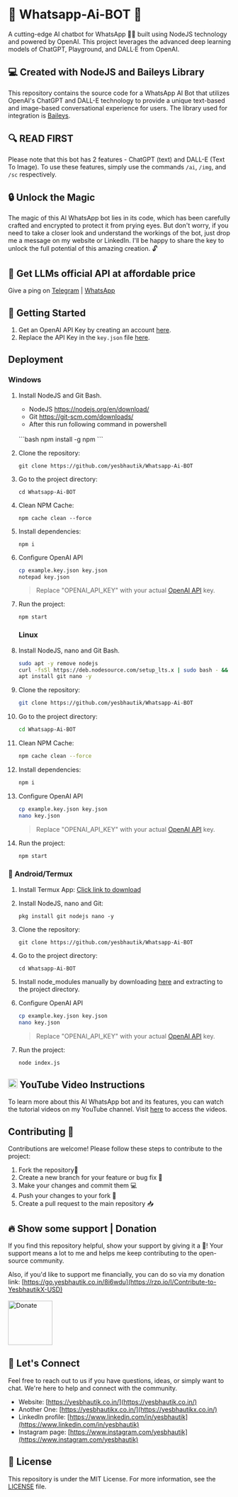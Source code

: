 # 💬 Whatsapp-Ai-BOT 🤖


A cutting-edge AI chatbot for WhatsApp 🤖💬 built using NodeJS technology and powered by OpenAI. This project leverages the advanced deep learning models of ChatGPT, Playground, and DALL·E from OpenAI.

## 💻 Created with NodeJS and Baileys Library
This repository contains the source code for a WhatsApp AI Bot that utilizes OpenAI's ChatGPT and DALL-E technology to provide a unique text-based and image-based conversational experience for users. The library used for integration is [Baileys](https://github.com/WhiskeySockets/Baileys). 

## 🔍 READ FIRST
Please note that this bot has 2 features - ChatGPT (text) and DALL-E (Text To Image). To use these features, simply use the commands `/ai`, `/img`, and `/sc` respectively.

## 🔒 Unlock the Magic

The magic of this AI WhatsApp bot lies in its code, which has been carefully crafted and encrypted to protect it from prying eyes. But don't worry, if you need to take a closer look and understand the workings of the bot, just drop me a message on my website or LinkedIn. I'll be happy to share the key to unlock the full potential of this amazing creation. 🔓

## 🔴 Get LLMs official API at affordable price

Give a ping on [Telegram](https://t.me/yesbhautik) | [WhatsApp](https://wa.me/+916353586391)

## 🚀 Getting Started

1. Get an OpenAI API Key by creating an account [here](https://go.yesbhautik.co.in/l76e5p).
2. Replace the API Key in the `key.json` file [here](https://go.yesbhautik.co.in/8b2ayw).

## Deployment

   ### Windows</br>

1. Install NodeJS and Git Bash.
      - NodeJS https://nodejs.org/en/download/ <br>
      - Git https://git-scm.com/downloads/
      - After this run following command in powershell
      <br>
      ```bash
      npm install -g npm
      ```

2. Clone the repository:

   ```
   git clone https://github.com/yesbhautik/Whatsapp-Ai-BOT
   ```

3. Go to the project directory:

   ```
   cd Whatsapp-Ai-BOT
   ```

4. Clean NPM Cache:

   ```
   npm cache clean --force
   ```

5. Install dependencies:

   ```
   npm i
   ```

6. Configure OpenAI API

   ```bash
   cp example.key.json key.json
   notepad key.json
   ```

   > Replace "OPENAI_API_KEY" with your actual [OpenAI API](https://go.yesbhautik.co.in/8b2ayw) key.
7. Run the project:

   ```
   npm start
      ```
   ### Linux</br>
1. Install NodeJS, nano and Git Bash.
      ```bash
      sudo apt -y remove nodejs
      curl -fsSl https://deb.nodesource.com/setup_lts.x | sudo bash - && sudo apt -y install nodejs
      apt install git nano -y
      ```
2. Clone the repository: 
   ```bash
   git clone https://github.com/yesbhautik/Whatsapp-Ai-BOT
   ```
3. Go to the project directory:
   ```bash
   cd Whatsapp-Ai-BOT
   ```
4. Clean NPM Cache:
   ```bash
   npm cache clean --force
   ```
5. Install dependencies: 
   ```bash
   npm i
   ```
6. Configure OpenAI API
   ```bash
   cp example.key.json key.json
   nano key.json
   ```
   > Replace "OPENAI_API_KEY" with your actual [OpenAI API](https://go.yesbhautik.co.in/8b2ayw) key.
7. Run the project: 
   ```bash
   npm start
   ```

### 📱 Android/Termux

1. Install Termux App: [Click link to download](https://f-droid.org/en/packages/com.termux/)
2. Install NodeJS, nano and Git:

   ```
   pkg install git nodejs nano -y
   ```

3. Clone the repository:

   ```
   git clone https://github.com/yesbhautik/Whatsapp-Ai-BOT
   ```

4. Go to the project directory:

   ```
   cd Whatsapp-Ai-BOT
   ```

5. Install node_modules manually by downloading [here](https://go.yesbhautik.co.in/m1n07d1r) and extracting to the project directory.
6. Configure OpenAI API

   ```bash
   cp example.key.json key.json
   nano key.json
   ```

   > Replace "OPENAI_API_KEY" with your actual [OpenAI API](https://go.yesbhautik.co.in/8b2ayw) key.
7. Run the project:

   ```
   node index.js
   ```


## <img src="youtube.png" alt="Donate" width="21"> YouTube Video Instructions

To learn more about this AI WhatsApp bot and its features, you can watch the tutorial videos on my YouTube channel. Visit [here](https://youtu.be/4lk6IMZ544s) to access the videos.

## Contributing 🤝
Contributions are welcome! Please follow these steps to contribute to the project:

1. Fork the repository🍴
2. Create a new branch for your feature or bug fix 🌿
3. Make your changes and commit them 💻
4. Push your changes to your fork 🚀
5. Create a pull request to the main repository 📥

## 🔥 Show some support | Donation
If you find this repository helpful, show your support by giving it a 🌟! Your support means a lot to me and helps me keep contributing to the open-source community.

Also, if you'd like to support me financially, you can do so via my donation link: [https://go.yesbhautik.co.in/8i6wdu](https://rzp.io/l/Contribute-to-YesbhautikX-USD)
<br><br>
<a href="https://rzp.io/l/Contribute-to-YesbhautikX-USD">
  <img src="https://www.pngall.com/wp-content/uploads/2016/05/PayPal-Donate-Button-Free-Download-PNG.png" alt="Donate" width="100">
</a>

## 💬 Let's Connect
Feel free to reach out to us if you have questions, ideas, or simply want to chat. We're here to help and connect with the community.
- Website: [https://yesbhautik.co.in/](https://yesbhautik.co.in/)
- Another One: [https://yesbhautikx.co.in/](https://yesbhautikx.co.in/)
- LinkedIn profile: [https://www.linkedin.com/in/yesbhautik](https://www.linkedin.com/in/yesbhautik)
- Instagram page: [https://www.instagram.com/yesbhautik](https://www.instagram.com/yesbhautik)

## 📜 License
This repository is under the MIT License. For more information, see the [LICENSE](LICENSE) file.
